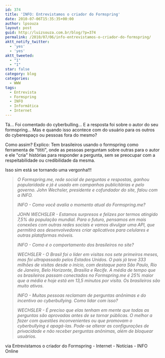 ```yaml
---
id: 374
title: 'INFO: Entrevistamos o criador do Formspring'
date: 2010-07-06T15:35:35+00:00
author: lpsouza
layout: post
guid: http://luizsouza.com.br/blog/?p=374
permalink: /2010/07/06/info-entrevistamos-o-criador-do-formspring/
aktt_notify_twitter:
  - 'yes'
  - 'yes'
aktt_tweeted:
  - "1"
  - "1"
star: false
category: blog
categories:
  - WWW
tags:
  - Entrevista
  - Formspring
  - INFO
  - Informática
  - Internet
---
```

Tá... Foi comentado do cyberbulling... E a resposta foi sobre o autor do seu formspring... Mas e quando isso acontece com do usuário para os outros do cyberespaço ou pessoas fora do mesmo?

Como assim? Explico: Tem brasileiros usando o formspring como ferramenta de "tititi", onde as pessoas perguntam sobre outras para o autor e ele "cria" histórias para responder a pergunta, sem se preocupar com a respeitabilidade ou credibilidade da mesma.

Isso sim está se tornando uma vergonha!!!

> _O Formspring.me, rede social de perguntas e respostas, ganhou popularidade e já é usado em campanhas publicitárias e pelo governo. John Wechsler, presidente e cofundador do site, falou com a INFO._
>
> _INFO - Como você avalia o momento atual do Formspring.me?_
>
> _JOHN WECHSLER - Estamos surpresos e felizes por termos atingido 7,5% da população mundial. Para o futuro, pensamos em mais conexões com outras redes sociais e vamos divulgar uma API, que permitirá aos desenvolvedores criar aplicativos para celulares e outras plataformas móveis._
>
> _INFO - Como é o comportamento dos brasileiros no site?_
>
> _WECHSLER - O Brasil foi o líder em visitas nos sete primeiros meses, mas foi ultrapassado pelos Estados Unidos. O país já teve 333 milhões de visitas desde o início, com destaque para São Paulo, Rio de Janeiro, Belo Horizonte, Brasília e Recife. A média de tempo que os brasileiros passam conectados no Formspring.me é 25% maior que a média e hoje está em 13,5 minutos por visita. Os brasileiros são muito ativos._
>
> _INFO - Muitas pessoas reclamam de perguntas anônimas e do incentivo ao cyberbullying. Como lidar com isso?_
>
> _WECHSLER - É preciso que elas tenham em mente que todas as perguntas são aprovadas antes de se tornar públicas. O melhor a fazer com questões inconvenientes ou que promovam o cyberbullying é apagá-las. Pode-se alterar as configurações de privacidade e não receber perguntas anônimas, além de bloquear usuários._

via Entrevistamos o criador do Formspring - Internet - Notícias - INFO Online
